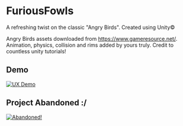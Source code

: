 # FuriousFowls
A refreshing twist on the classic "Angry Birds". Created using Unity©   


Angry Birds assets downloaded from https://www.gameresource.net/.   
Animation, physics, collision and rims added by yours truly. Credit to countless unity tutorials!

## Demo
[![UX Demo](http://img.youtube.com/vi/1JwokPV5R-U/0.jpg)](http://www.youtube.com/watch?v=1JwokPV5R-U "Kudi UX Walkthrough")

## Project Abandoned :/
[![Abandoned!](http://img.youtube.com/vi/Oz0v4p5tAcI/0.jpg)](http://www.youtube.com/watch?v=Oz0v4p5tAcI "Kudi UX Walkthrough")
